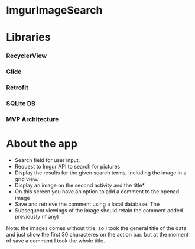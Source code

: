 # ImgurImageSearch

# Libraries

### RecyclerView
### Glide
### Retrofit
### SQLite DB
### MVP Architecture

# About the app 

- Search field for user input.
- Request to Imgur API to search for pictures
- Display the results for the given search terms, including the image in a grid view.
- Display an image on the second activity and the title*
- On this screen you have an option to add a comment to the opened image
- Save and retrieve the comment using a local database. The
- Subsequent viewings of the image should retain the comment added previously (if any)


Note: the images comes without title, so I took the general title of the data and just show the first 30 characteres on the action bar. but at the moment of save a comment I took the whole title.
